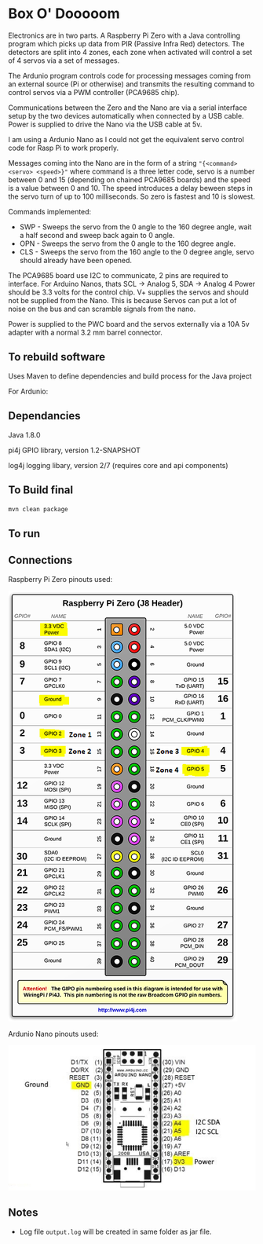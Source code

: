 Box O' Dooooom
==============

Electronics are in two parts. A Raspberry Pi Zero with a Java controlling program which picks up data from 
PIR (Passive Infra Red) detectors.
The detectors are split into 4 zones, each zone when activated will control a set of 4 servos via a set of messages.

The Ardunio program controls code for processing messages coming from an external source (Pi or otherwise) 
and transmits the resulting command to control servos via a PWM controller (PCA9685 chip).

Communications between the Zero and the Nano are via a serial interface setup by the two devices automatically 
when connected by a USB cable. Power is supplied to drive the Nano via the USB cable at 5v.

I am using a Ardunio Nano as I could not get the equivalent servo control code for Rasp Pi to work properly.

Messages coming into the Nano are in the form of a string `"{<command> <servo> <speed>}"` where command is a three letter code, servo is a
number between 0 and 15 (depending on chained PCA9685 boards) and the speed is a value between 0 and 10. The speed introduces
a delay beween steps in the servo turn of up to 100 milliseconds. So zero is fastest and 10 is slowest.

Commands implemented:
- SWP - Sweeps the servo from the 0 angle to the 160 degree angle, wait a half second and sweep back again to 0 angle.
- OPN - Sweeps the servo from the 0 angle to the 160 degree angle.
- CLS - Sweeps the servo from the 160 angle to the 0 degree angle, servo should already have been opened.

The PCA9685 board use I2C to communicate, 2 pins are required to
interface. For Arduino Nanos, thats SCL -> Analog 5, SDA -> Analog 4
Power should be 3.3 volts for the control chip. V+ supplies the servos
and should not be supplied from the Nano. This is because Servos can put
a lot of noise on the bus and can scramble signals from the nano.

Power is supplied to the PWC board and the servos externally via a 10A 5v adapter with a normal 3.2 mm barrel connector. 

To rebuild software 
-------------------

Uses Maven to define dependencies and build process for the Java project

For Ardunio:

Dependancies
------------

Java 1.8.0

pi4j GPIO library, version 1.2-SNAPSHOT

log4j logging libary, version 2/7 (requires core and api components) 

To Build final
--------------

`mvn clean package`

To run
------

Connections
-----------

Raspberry Pi Zero pinouts used: 

![alt text](./j8header-zero.png "Raspberry Pi Zero pinouts used")

Ardunio Nano pinouts used: 

![alt text](./Arduino-Nano-V3.jpg "Ardunio Nano pinouts used")

Notes
-----

- Log file `output.log` will be created in same folder as jar file. 

